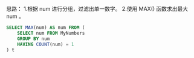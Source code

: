 思路：
1.根据 num 进行分组，过滤出单一数字。
2.使用 MAX() 函数求出最大 num 。
```sql
SELECT MAX(num) AS num FROM (
    SELECT num FROM MyNumbers
    GROUP BY num 
    HAVING COUNT(num) = 1
) t
```
